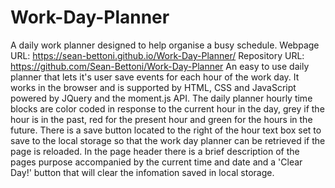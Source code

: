 # Work-Day-Planner
A daily work planner designed to help organise a busy schedule.
Webpage URL: https://sean-bettoni.github.io/Work-Day-Planner/
Repository URL: https://github.com/Sean-Bettoni/Work-Day-Planner
An easy to use daily planner that lets it's user save events for each hour of the work day. It works in the browser and is supported by HTML, CSS and JavaScript powered by JQuery and the moment.js API.
The daily planner hourly time blocks are color coded in response to the current hour in the day, grey if the hour is in the past, red for the present hour and green for the hours in the future. There is a save button located to the right of the hour text box set to save to the local storage so that the work day planner can be retrieved if the page is reloaded. In the page header there is a brief description of the pages purpose accompanied by the current time and date and a 'Clear Day!' button that will clear the infomation saved in local storage.
